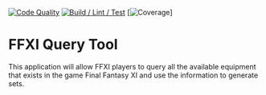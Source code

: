 [![Code Quality](https://github.com/Nekonohimitsu/ffxi-query-tool/actions/workflows/codeql.yml/badge.svg?branch=master)](https://github.com/Nekonohimitsu/ffxi-query-tool/actions/workflows/codeql.yml)
[![Build / Lint / Test](https://github.com/Nekonohimitsu/ffxi-query-tool/actions/workflows/build_lint_test.yml/badge.svg?branch=master)](https://github.com/Nekonohimitsu/ffxi-query-tool/actions/workflows/build_lint_test.yml)
[![Coverage](https://github.com/Nekonohimitsu/ffxi-query-tool/coverage.svg)]
# FFXI Query Tool
This application will allow FFXI players to query all the available equipment that exists in the game Final Fantasy XI and use the information to generate sets. 
